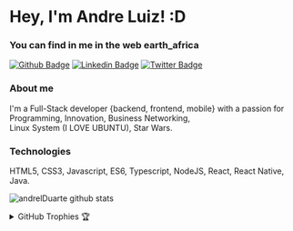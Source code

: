 # Hey, I'm Andre Luiz! :D

### You can find in me in the web earth_africa

[![Github Badge](https://img.shields.io/badge/-Github-000?style=flat-square&logo=Github&logoColor=white&link=https://github.com/andrelDuarte)](https://github.com/andrelDuarte/)
[![Linkedin Badge](https://img.shields.io/badge/-LinkedIn-blue?style=flat-square&logo=Linkedin&logoColor=white&link=https://www.linkedin.com/in/andrelduarte/)](https://https://www.linkedin.com/in/andrelduarte/)
[![Twitter Badge](https://img.shields.io/badge/-Twitter-1ca0f1?style=flat-square&labelColor=1ca0f1&logo=twitter&logoColor=white&link=https://https://twitter.com/AndrelDuarte10)](https://twitter.com/AndrelDuarte10)


### About me

I'm a Full-Stack developer {backend, frontend, mobile} with a passion for Programming, Innovation, Business Networking, <br>
Linux System (I LOVE UBUNTU), Star Wars.

### Technologies
HTML5, CSS3, Javascript, ES6, Typescript, NodeJS, React, React Native, Java.

![andrelDuarte github stats](https://github-readme-stats.vercel.app/api?username=andrelDuarte&show_icons=true&theme=radical)

<details align="left">
  <summary>GitHub Trophies 🏆</summary>
  nfsdhf
  </details>
  
  
